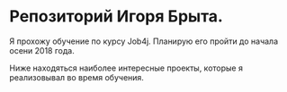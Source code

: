 ﻿# Репозиторий Игоря Брыта.

Я прохожу обучение по курсу Job4j. Планирую его пройти до начала осени 2018 года.

Ниже находяться наиболее интересные проекты, которые я реализовывал во время обучения.